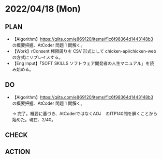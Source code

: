 # 2022/04/18 (Mon)

## PLAN

- 【Algorithm】https://qiita.com/e869120/items/f1c6f98364d1443148b3 の概要把握、AtCoder 問題 1 問解く。
- 【Work】rConsent 権限周りを CSV 形式にして chicken-api/chicken-web の方式にリプレイスする。
- 【Eng Input】「SOFT SKILLS ソフトウェア開発者の人生マニュアル」を読み始める。

## DO
- 【Algorithm】https://qiita.com/e869120/items/f1c6f98364d1443148b3 の概要把握、AtCoder 問題 1 問解く。

  → 完了。概要に基づき、AtCoderではなくAOJ　のITP140問を解くことから始めた。現在、2/40。

## CHECK

## ACTION

